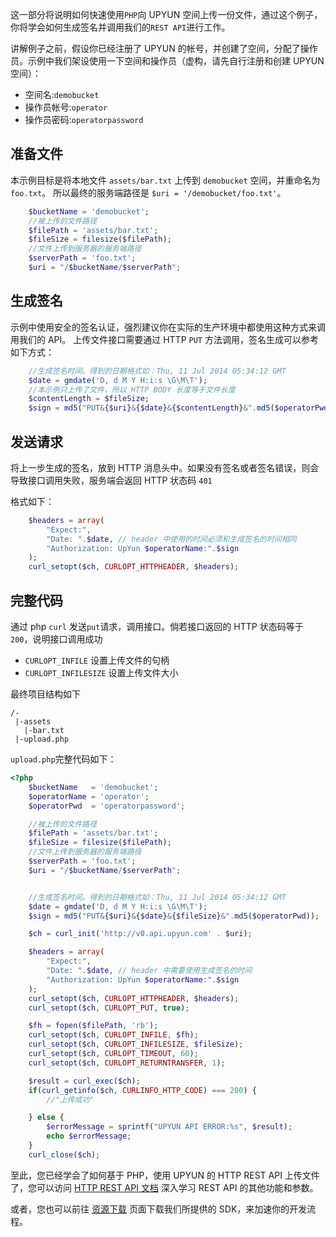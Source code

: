 这一部分将说明如何快速使用`PHP`向 UPYUN 空间上传一份文件，通过这个例子，你将学会如何生成签名并调用我们的`REST API`进行工作。

讲解例子之前，假设你已经注册了 UPYUN 的帐号，并创建了空间，分配了操作员。示例中我们架设使用一下空间和操作员（虚构，请先自行注册和创建 UPYUN 空间）：

- 空间名:`demobucket`
- 操作员帐号:`operator`
- 操作员密码:`operatorpassword`


## 准备文件
本示例目标是将本地文件 `assets/bar.txt` 上传到 `demobucket` 空间，并重命名为 `foo.txt`。
所以最终的服务端路径是 `$uri = '/demobucket/foo.txt'`。

```php
    $bucketName = 'demobucket';
    //被上传的文件路径
    $filePath = 'assets/bar.txt';
    $fileSize = filesize($filePath);
    //文件上传到服务器的服务端路径
    $serverPath = 'foo.txt';
    $uri = "/$bucketName/$serverPath";
```

## 生成签名

示例中使用安全的签名认证，强烈建议你在实际的生产环境中都使用这种方式来调用我们的 API。
上传文件接口需要通过 HTTP `PUT` 方法调用，签名生成可以参考如下方式：

```php
    //生成签名时间。得到的日期格式如：Thu, 11 Jul 2014 05:34:12 GMT
    $date = gmdate('D, d M Y H:i:s \G\M\T');
    //本示例只上传了文件，所以 HTTP BODY 长度等于文件长度
    $contentLength = $fileSize;
    $sign = md5("PUT&{$uri}&{$date}&{$contentLength}&".md5($operatorPwd));
```

## 发送请求

将上一步生成的签名，放到 HTTP 消息头中。如果没有签名或者签名错误，则会导致接口调用失败，服务端会返回 HTTP 状态码 `401`

格式如下：
```php
    $headers = array(
        "Expect:",
        "Date: ".$date, // header 中使用的时间必须和生成签名的时间相同
        "Authorization: UpYun $operatorName:".$sign
    );
    curl_setopt($ch, CURLOPT_HTTPHEADER, $headers);
```

## 完整代码

通过 php `curl` 发送`put`请求，调用接口。倘若接口返回的 HTTP 状态码等于`200`，说明接口调用成功
- `CURLOPT_INFILE` 设置上传文件的句柄
- `CURLOPT_INFILESIZE` 设置上传文件大小

最终项目结构如下

```
/-
 |-assets
   |-bar.txt
 |-upload.php
```

`upload.php`完整代码如下：
```php
<?php
    $bucketName   = 'demobucket';
    $operatorName = 'operator';
    $operatorPwd  = 'operatorpassword';

    //被上传的文件路径
    $filePath = 'assets/bar.txt';
    $fileSize = filesize($filePath);
    //文件上传到服务器的服务端路径
    $serverPath = 'foo.txt';
    $uri = "/$bucketName/$serverPath";


    //生成签名时间。得到的日期格式如：Thu, 11 Jul 2014 05:34:12 GMT
    $date = gmdate('D, d M Y H:i:s \G\M\T');
    $sign = md5("PUT&{$uri}&{$date}&{$fileSize}&".md5($operatorPwd));

    $ch = curl_init('http://v0.api.upyun.com' . $uri);

    $headers = array(
        "Expect:",
        "Date: ".$date, // header 中需要使用生成签名的时间
        "Authorization: UpYun $operatorName:".$sign
    );
    curl_setopt($ch, CURLOPT_HTTPHEADER, $headers);
    curl_setopt($ch, CURLOPT_PUT, true);

    $fh = fopen($filePath, 'rb');
    curl_setopt($ch, CURLOPT_INFILE, $fh);
    curl_setopt($ch, CURLOPT_INFILESIZE, $fileSize);
    curl_setopt($ch, CURLOPT_TIMEOUT, 60);
    curl_setopt($ch, CURLOPT_RETURNTRANSFER, 1);

    $result = curl_exec($ch);
    if(curl_getinfo($ch, CURLINFO_HTTP_CODE) === 200) {
        //"上传成功"

    } else {
        $errorMessage = sprintf("UPYUN API ERROR:%s", $result);
        echo $errorMessage;
    }
    curl_close($ch);
```

至此，您已经学会了如何基于 PHP，使用 UPYUN 的 HTTP REST API 上传文件了，您可以访问 [HTTP REST API 文档](/api/rest_api/) 深入学习 REST API 的其他功能和参数。

或者，您也可以前往 [资源下载](/download/#sdk) 页面下载我们所提供的 SDK，来加速你的开发流程。
